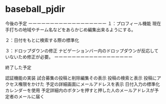 # baseball_pjdir
今後の予定
ーーーーーーーーーーーーーーーーーー
１：プロフィール機能
現在手打ちの地域やチーム名などをあらかじめ編集出来るようにする。

２：日付をもとに検索する際の標準化

３：ドロップダウンの修正
ナビゲーションバー内のドロップダウンが反応していないため修正が必要。
ーーーーーーーーーーーーーーーーーー

終了した予定

認証機能の実装
試合募集の投稿と削除編集その表示
投稿の検索と表示
投稿にアクセス権限をかけた
予定の詳細画面にメールアドレスを表示
日付入力の標準化カレンダーを使用
予定詳細内のボタンを押すと押した人のメールアドレスが予定者のメールに届く